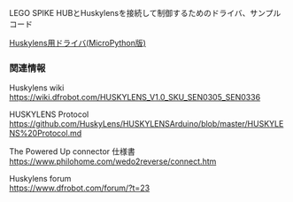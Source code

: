 LEGO SPIKE HUBとHuskylensを接続して制御するためのドライバ、サンプルコード
  
[Huskylens用ドライバ(MicroPython版)](src/huskylens_lib.py)




### 関連情報

Huskylens wiki<br>
https://wiki.dfrobot.com/HUSKYLENS_V1.0_SKU_SEN0305_SEN0336

HUSKYLENS Protocol<br>
https://github.com/HuskyLens/HUSKYLENSArduino/blob/master/HUSKYLENS%20Protocol.md

The Powered Up connector 仕様書<br>
https://www.philohome.com/wedo2reverse/connect.htm

Huskylens forum<br>
https://www.dfrobot.com/forum/?t=23
